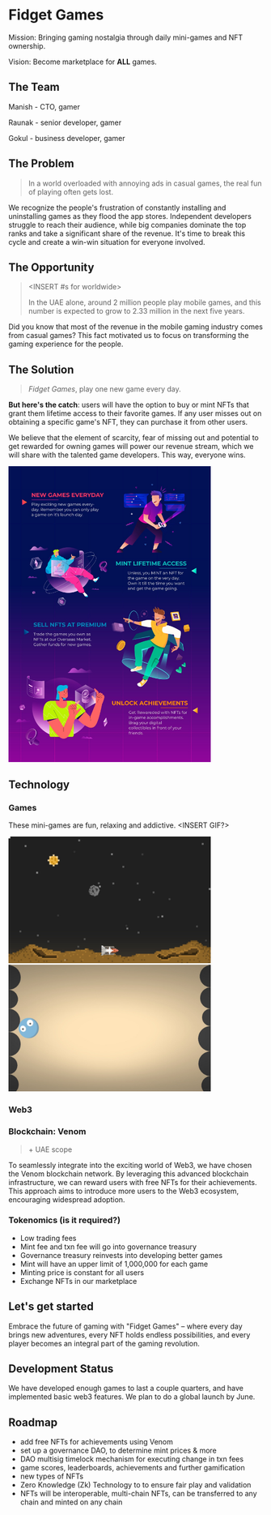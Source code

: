 # Fidget Games

Mission: Bringing gaming nostalgia through daily mini-games and NFT ownership.

Vision: Become marketplace for **ALL** games.

## The Team

Manish - CTO, gamer

Raunak - senior developer, gamer

Gokul - business developer, gamer

## The Problem

> In a world overloaded with annoying ads in casual games, the real fun of playing often gets lost.

We recognize the people's frustration of constantly installing and uninstalling games as they flood the app stores. Independent developers struggle to reach their audience, while big companies dominate the top ranks and take a significant share of the revenue. It's time to break this cycle and create a win-win situation for everyone involved.

## The Opportunity

> <INSERT #s for worldwide>
>
> In the UAE alone, around 2 million people play mobile games, and this number is expected to grow to 2.33 million in the next five years.

Did you know that most of the revenue in the mobile gaming industry comes from casual games? This fact motivated us to focus on transforming the gaming experience for the people.

## The Solution

> _Fidget Games_, play one new game every day.

**But here's the catch**: users will have the option to buy or mint NFTs that grant them lifetime access to their favorite games. If any user misses out on obtaining a specific game's NFT, they can purchase it from other users.

We believe that the element of scarcity, fear of missing out and potential to get rewarded for owning games will power our revenue stream, which we will share with the talented game developers. This way, everyone wins.

<img src="./assets/4.jpg" width="400">

## Technology

### Games

These mini-games are fun, relaxing and addictive. <INSERT GIF?>

<img src="./assets/2.jpeg" width="400">
<img src="./assets/3.jpeg" width="400">

### Web3

> <INSERT UX minting>

### Blockchain: Venom

> <INSERT WHY VENOM> + UAE scope

To seamlessly integrate into the exciting world of Web3, we have chosen the Venom blockchain network. By leveraging this advanced blockchain infrastructure, we can reward users with free NFTs for their achievements. This approach aims to introduce more users to the Web3 ecosystem, encouraging widespread adoption.

### Tokenomics (is it required?)

- Low trading fees
- Mint fee and txn fee will go into governance treasury
- Governance treasury reinvests into developing better games
- Mint will have an upper limit of 1,000,000 for each game
- Minting price is constant for all users
- Exchange NFTs in our marketplace

## Let's get started

Embrace the future of gaming with "Fidget Games" – where every day brings new adventures, every NFT holds endless possibilities, and every player becomes an integral part of the gaming revolution.

## Development Status

We have developed enough games to last a couple quarters, and have implemented basic web3 features. We plan to do a global launch by June.

## Roadmap

- add free NFTs for achievements using Venom
- set up a governance DAO, to determine mint prices & more
- DAO multisig timelock mechanism for executing change in txn fees
- game scores, leaderboards, achievements and further gamification
- new types of NFTs
- Zero Knowledge (Zk) Technology to to ensure fair play and validation
- NFTs will be interoperable, multi-chain NFTs, can be transferred to any chain and minted on any chain
